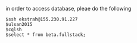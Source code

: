 in order to access database, pleae do the following

```
$ssh ekstrah@155.230.91.227
$ulsan2015
$cqlsh
$select * from beta.fullstack;
```
